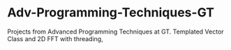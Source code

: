 # Adv-Programming-Techniques-GT
Projects from Advanced Programming Techniques at GT. Templated Vector Class and 2D FFT with threading, 
